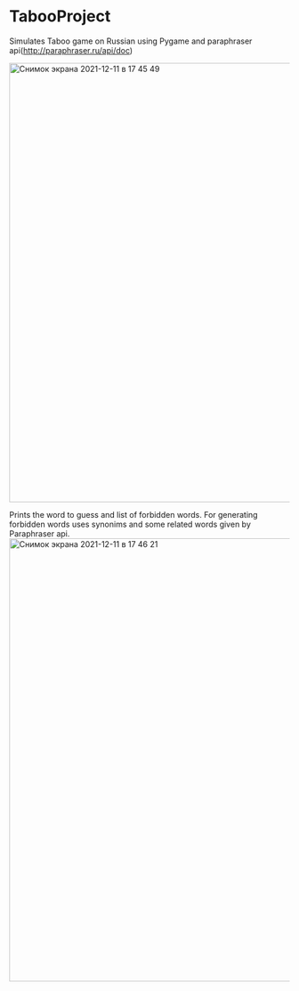# TabooProject
Simulates Taboo game on Russian using Pygame and paraphraser api(http://paraphraser.ru/api/doc)

<img width="790" alt="Снимок экрана 2021-12-11 в 17 45 49" src="https://user-images.githubusercontent.com/54975860/145680836-292c909e-9349-4443-b4a8-d8e9a9b72823.png">

Prints the word to guess and list of forbidden words. For generating forbidden words uses synonims and some related words given by Paraphraser api.
<img width="797" alt="Снимок экрана 2021-12-11 в 17 46 21" src="https://user-images.githubusercontent.com/54975860/145680841-2b181a7d-0be6-4dde-a16c-e521aac6edb7.png">

